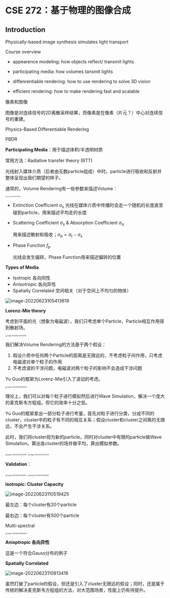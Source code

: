 # CSE 272：基于物理的图像合成

## Introduction

Physically-based image synthesis simulates light transport

Course overview

- appearence modeling: how objects reflect/ transmit lights

- participating media: how volumes tansmit lights
- diffenrentiable rendering: how to use rendering to solve 3D vision
- efficient rendering: how to make rendering fast and scalable



像素和图像

图像是对连续信号的2D离散采样结果，而像素是在像素（片元？）中心对连续信号的重建。





Physics-Based Differentiable Rendering

PBDR





**Participating Media**：用于描述体积/半透明材质

常用方法：Radiative transfer theory (RTT)

光线射入媒体介质（后者由无数particle组成）中时，particle进行吸收和反射并整体呈现出我们期望的样子。

通常的，Volume Rendering有一些参数来描述Volume：

<img src="C:\Users\indevn\AppData\Roaming\Typora\typora-user-images\image-20220623111618619.png" alt="image-20220623111618619" style="zoom:25%;" />

- Extinction Coefficient $\sigma_s$
  光线在媒体介质中传播时会走一个随机的长度直至碰到particle，用来描述平均走的长度

- Scattering Coefficient $\sigma_s$ &  Absorption Coefficient $\sigma_a$

  用来描述散射和吸收；$\sigma_a = \sigma_t-\sigma_s$

- Phase Function $f_p$

  光线会发生偏转，Phase Function用来描述偏转的位置



**Types of Media**

- Isotropic 各向同性
- Anisotropic 各向异性
- Spatially Correlated 空间相关（对于空间上不均匀的物体）

![image-20220623105413619](C:\Users\indevn\AppData\Roaming\Typora\typora-user-images\image-20220623105413619.png)



**Lorenz-Mie theory**

考虑到平面的光（想象为电磁波），我们只考虑单个Particle，Particle相互作用得到散射场。

<img src="C:\Users\indevn\AppData\Roaming\Typora\typora-user-images\image-20220623105515855.png" alt="image-20220623105515855" style="zoom:33%;" />

我们解决Volume Rendering的方法基于两个假设：

1. 假设介质中任何两个Particle的距离是无限远的，不考虑粒子间作用，只考虑电磁波对单个粒子的作用
2. 不考虑波的干涉问题，电磁波对两个粒子的影响不会造成干涉问题



Yu Guo的框架为Lorenz-Mie引入了波动的考虑。

<img src="C:\Users\indevn\AppData\Roaming\Typora\typora-user-images\image-20220623105808524.png" alt="image-20220623105808524" style="zoom:33%;" />

理论上，我们可以对每个粒子进行模拟然后进行Wave Simulation，解决一个庞大的麦克斯韦方程组。但它的效率十分之低。

Yu Guo的框架拿出一部分粒子进行考量，首先对粒子进行分类，分成不同的cluster，cluster中的粒子有不同的相互关系；假设cluster和cluster之间离的无限远，不会产生干涉关系。

此时，我们将cluster视为新的particle，同时对cluster中有限的particle做Wave Simulation。算出各cluster的场并做平均，算出模拟参数。

<img src="C:\Users\indevn\AppData\Roaming\Typora\typora-user-images\image-20220623110252438.png" alt="image-20220623110252438" style="zoom: 33%;" />

<img src="C:\Users\indevn\AppData\Roaming\Typora\typora-user-images\image-20220623110324737.png" alt="image-20220623110324737" style="zoom:33%;" />



**Validation**：

<img src="C:\Users\indevn\AppData\Roaming\Typora\typora-user-images\image-20220623110401637.png" alt="image-20220623110401637" style="zoom: 33%;" />

<img src="C:\Users\indevn\AppData\Roaming\Typora\typora-user-images\image-20220623110429852.png" alt="image-20220623110429852" style="zoom:33%;" />



**Isotropic: Cluster Capacity**

![image-20220623110519425](C:\Users\indevn\AppData\Roaming\Typora\typora-user-images\image-20220623110519425.png)

最左边：每个cluster有20个particle

最右边：每个cluster有500个particle



Multi-spectral

<img src="C:\Users\indevn\AppData\Roaming\Typora\typora-user-images\image-20220623110639363.png" alt="image-20220623110639363" style="zoom:33%;" />



**Anisptropic 各向异性**

这是一个符合Gauss分布的例子



**Spatially Correlated**

![image-20220623110813416](C:\Users\indevn\AppData\Roaming\Typora\typora-user-images\image-20220623110813416.png)



虽然打破了particle的假设，但还是引入了cluster无限远的假设；同时，还是属于传统的解决麦克斯韦方程组的方法，对大范围场景，性能上仍有待提升。